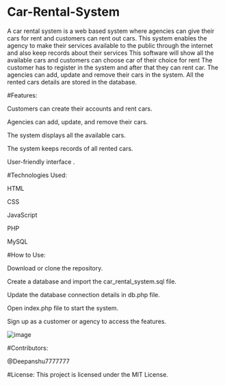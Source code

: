 # Car-Rental-System
A car rental system is a web based system where agencies can give their cars for rent and customers can rent out cars.  This system enables the agency to make their services available to the public through the internet and also keep records about their services This software will show all the available cars and customers can choose car of their choice for rent  The customer has to register in the system and after that they can rent car. The agencies can add, update and remove their cars in the system. All the rented cars details are stored in the database.

#Features:

Customers can create their accounts and rent cars.

Agencies can add, update, and remove their cars.

The system displays all the available cars.

The system keeps records of all rented cars.

User-friendly interface
.

#Technologies Used:

HTML

CSS

JavaScript

PHP

MySQL


#How to Use:

Download or clone the repository.

Create a database and import the car_rental_system.sql file.

Update the database connection details in db.php file.

Open index.php file to start the system.

Sign up as a customer or agency to access the features.



![image](https://user-images.githubusercontent.com/96643131/231512859-1d07fd86-3e4d-4117-be96-9ac7ffc5404b.png)



#Contributors:

@Deepanshu7777777


#License:
This project is licensed under the MIT License.
